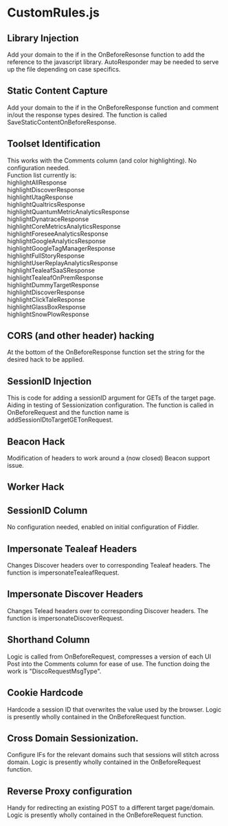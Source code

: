 # CustomRules.js

## Library Injection
Add your domain to the if in the OnBeforeResonse function to add the reference to the javascript library.  AutoResponder may be needed to serve up the file depending on case specifics.


##  Static Content Capture
Add your domain to the if in the OnBeforeResponse function and comment in/out the response types desired.
The function is called SaveStaticContentOnBeforeResponse.


##  Toolset Identification
This works with the Comments column (and color highlighting).  No configuration needed.</br>
Function list currently is:</br>
highlightAllResponse</br>
highlightDiscoverResponse</br>
highlightUtagResponse</br>
highlightQualtricsResponse</br>
highlightQuantumMetricAnalyticsResponse</br>
highlightDynatraceResponse</br>
highlightCoreMetricsAnalyticsResponse</br>
highlightForeseeAnalyticsResponse</br>
highlightGoogleAnalyticsResponse</br>
highlightGoogleTagManagerResponse</br>
highlightFullStoryResponse</br>
highlightUserReplayAnalyticsResponse</br>
highlightTealeafSaaSResponse</br>
highlightTealeafOnPremResponse</br>
highlightDummyTargetResponse</br>
highlightDiscoverResponse</br>
highlightClickTaleResponse</br>
highlightGlassBoxResponse</br>
highlightSnowPlowResponse</br>


##  CORS (and other header) hacking
At the bottom of the OnBeforeResponse function set the string for the desired hack to be applied.


##  SessionID Injection
This is code for adding a sessionID argument for GETs of the target page.  Aiding in testing of Sessionization configuration.
The function is called in OnBeforeRequest and the function name is addSessionIDtoTargetGETonRequest.

##  Beacon Hack
Modification of headers to work around a (now closed) Beacon support issue.

##  Worker Hack

##  SessionID Column
No configuration needed, enabled on initial configuration of Fiddler.

##  Impersonate Tealeaf Headers
Changes Discover headers over to corresponding Tealeaf headers.
The function is impersonateTealeafRequest.

##  Impersonate Discover Headers
Changes Telead headers over to corresponding Discover headers.
The function is impersonateDiscoverRequest.

##  Shorthand Column
Logic is called from OnBeforeRequest, compresses a version of each UI Post into the Comments column for ease of use.
The function doing the work is "DiscoRequestMsgType".

##  Cookie Hardcode
Hardcode a session ID that overwrites the value used by the browser.
Logic is presently wholly contained in the OnBeforeRequest function.

##  Cross Domain Sessionization.
Configure IFs for the relevant domains such that sessions will stitch across domain.
Logic is presently wholly contained in the OnBeforeRequest function.

## Reverse Proxy configuration
Handy for redirecting an existing POST to a different target page/domain.
Logic is presently wholly contained in the OnBeforeRequest function.














